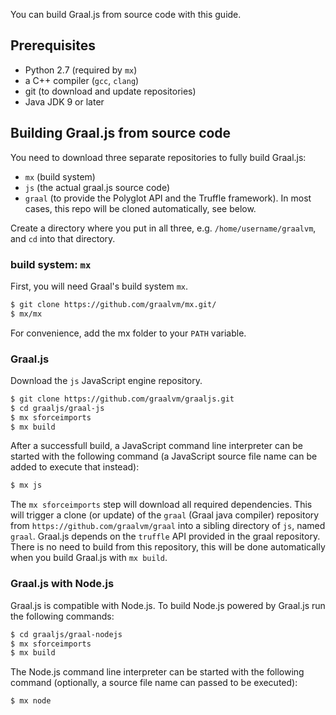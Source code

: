 You can build Graal.js from source code with this guide.

## Prerequisites

* Python 2.7 (required by `mx`)
* a C++ compiler (`gcc`, `clang`)
* git (to download and update repositories)
* Java JDK 9 or later

## Building Graal.js from source code

You need to download three separate repositories to fully build Graal.js:
* `mx` (build system)
* `js` (the actual graal.js source code)
* `graal` (to provide the Polyglot API and the Truffle framework). In most cases, this repo will be cloned automatically, see below.

Create a directory where you put in all three, e.g. `/home/username/graalvm`, and `cd` into that directory.

### build system: `mx`
First, you will need Graal's build system `mx`.

```bash
$ git clone https://github.com/graalvm/mx.git/
$ mx/mx
```

For convenience, add the mx folder to your `PATH` variable.

### Graal.js

Download the `js` JavaScript engine repository.

```bash
$ git clone https://github.com/graalvm/graaljs.git
$ cd graaljs/graal-js
$ mx sforceimports
$ mx build
```

After a successfull build, a JavaScript command line interpreter can be started with the following command (a JavaScript source file name can be added to execute that instead): 

```bash
$ mx js
```

The `mx sforceimports` step will download all required dependencies.
This will trigger a clone (or update) of the `graal` (Graal java compiler) repository from `https://github.com/graalvm/graal` into a sibling directory of `js`, named `graal`.
Graal.js depends on the `truffle` API provided in the graal repository.
There is no need to build from this repository, this will be done automatically when you build Graal.js with `mx build`.

### Graal.js with Node.js

Graal.js is compatible with Node.js.
To build Node.js powered by Graal.js run the following commands:

```bash
$ cd graaljs/graal-nodejs
$ mx sforceimports
$ mx build
```

The Node.js command line interpreter can be started with the following command (optionally, a source file name can passed to be executed):
```
$ mx node
```

